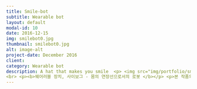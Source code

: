 ```yaml
---
title: Smile-bot
subtitle: Wearable bot
layout: default
modal-id: 10
date: 2016-12-15
img: smilebot0.jpg
thumbnail: smilebot0.jpg
alt: image-alt
project-date: December 2016
client:
category: Wearable bot
description: A hat that makes you smile  <p> <img src="img/portfolio/smilebot3.jpg" class="img-responsive img-centered" alt=""> </p> <p> <img src="img/portfolio/smilebot11.jpg" class="img-responsive img-centered" alt=""> </p> <p><b>Wearable device, Cyborg – Robot as Body Parts </b></p> <p>The name of this piece is called, [Laughter Robot].‘Laughter Robot’ does not match the requirements of any other robots. Robots should have minimal subjectivity to move under its own judgment, but this is not the case. Every movements should be externally operated on this device. Neverthless, I’m calling it a robot, not a machine. This is because it is a device that helps movements of other cyborgs, and an extension of body parts that reflects reality. </p> <p>In modern society, anyone can become a cyborg. If you have a functioning machine attached to your body, you can say that your a cyborg. Based on this concept of cyborg, this device is a robot that makes people laugh when attached to the body. This object/robot that makes people smile was created to reflect the extreme reality, where we are often forced to laugh by environmental requirements. </p>
<br> <p><b>웨어러블 장치, 사이보그 - 몸의 연장선으로서의 로봇 </b></p> <p>본 작품의 이름은  '웃게만드는 로봇 ' 이다. ‘웃게 만드는 로봇’은 결코 로봇의 요건에 부합되지 못한다. 로봇은 스스로의 판단하에 움직이는 최소한의 주체성을 지녀야 하지만 이 장치는 결코 그렇지 않기 때문이다. 장치의 모든 움직임은 외부적으로 조작해야 한다. 하지만 본인은 기계라고 하지 않고 로봇이라고 명명했다. 그것은 몸의 연장선으로써, 사이보그의 움직임을 도와주는 동반자이자 현실을 반영하는 장치이기 때문이다.</p> <p>현대 사회에서는 누구든지 사이보그가 될 수 있다. 만약 자신의 몸에 기계를 부착해 기계의 기능을 활용한다면 그는 사이보그라고 말할 수 있다. 사이보그적인 개념을 가지고 와서 이 장치는 몸에 부착해 인간을 웃게 만드는 로봇이다. 외부의 환경에 의해서 강압 아닌 강압적으로 웃어야 하는 현실을 적극적으로 반영하기 위해 태어난, 인간을 미소짓게 만드는 물체이자 로봇이다.</p>
---
```

